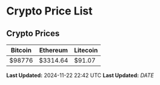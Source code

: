# Crypto Price List

## Crypto Prices
| Bitcoin | Ethereum | Litecoin |
| ------- | -------- | -------- |
| $98776 | $3314.64 | $91.07 |
**Last Updated:** 2024-11-22 22:42 UTC
**Last Updated:** $DATE$
